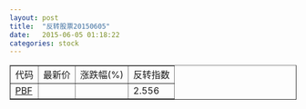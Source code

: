 ```yaml
---
layout: post
title:  "反转股票20150605"
date:   2015-06-05 01:18:22
categories: stock
---
```


<script type="text/javascript">
var stockList = []
stockList.push('gb_pbf');
</script>

<table border="1">
 <tr>
 <td>代码</td>
  <td>最新价</td>
  <td>涨跌幅(%)</td>
 <td>反转指数</td>
</tr>
  <tr id="pbf"><td><a href="http://stock.finance.sina.com.cn/usstock/quotes/PBF.html" target="_blank">PBF</a></td><td></td><td></td><td>2.556</td></tr>
</table>
